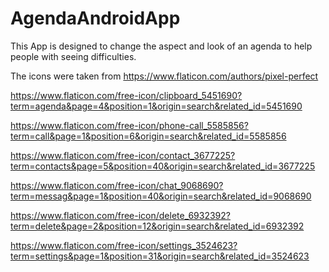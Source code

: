 # AgendaAndroidApp

This App is designed to change the aspect and look of an agenda to help people with seeing difficulties.

The icons were taken from
https://www.flaticon.com/authors/pixel-perfect 

https://www.flaticon.com/free-icon/clipboard_5451690?term=agenda&page=4&position=1&origin=search&related_id=5451690

https://www.flaticon.com/free-icon/phone-call_5585856?term=call&page=1&position=6&origin=search&related_id=5585856


https://www.flaticon.com/free-icon/contact_3677225?term=contacts&page=5&position=40&origin=search&related_id=3677225

https://www.flaticon.com/free-icon/chat_9068690?term=messag&page=1&position=40&origin=search&related_id=9068690

https://www.flaticon.com/free-icon/delete_6932392?term=delete&page=2&position=12&origin=search&related_id=6932392

https://www.flaticon.com/free-icon/settings_3524623?term=settings&page=1&position=31&origin=search&related_id=3524623